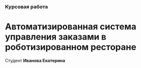 ### Курсовая работа
# Автоматизированная система управления заказами в роботизированном ресторане
Студент **Иванова Екатерина**